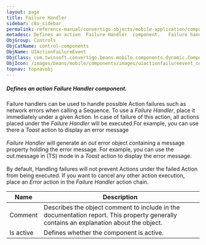 ```yaml
---
layout: page
title: Failure Handler
sidebar: c8o_sidebar
permalink: reference-manual/convertigo-objects/mobile-application/components/control-components/failure-handler/
metadesc: Defines an action  Failure Handler  component.   Failure handlers can be used to handle possible Action failures such as network errors when calling a
ObjGroup: Controls
ObjCatName: control-components
ObjName: UIActionFailureEvent
ObjClass: com.twinsoft.convertigo.beans.mobile.components.dynamic.ComponentManager$3
ObjIcon: /images/beans/mobile/components/images/uiactionfailureevent_color_32x32.png
topnav: topnavobj
---
```

##### Defines an action <i>Failure Handler</i> component. <br/>

 Failure handlers can be used to handle possible Action failures such as network errors when calling a Sequence. To use a <i>Failure Handler</i>, place it immediately under a given Action. In case of failure of this action, all actions placed under the <i>Failure Handler</i> will be executed.For example, you can use there a <i>Toast</i> action to display an error message<br /><br /><i>Failure Handler</i> will generate an <i>out</i> error object containing a message property holding the error message. For example, you can use the out.message in (TS) mode in a <i>Toast</i> action to display the error message. <br/>
<br/>
By default, Handling failures will not prevent Actions under the failed Action from being executed. If you want to cancel any other action execution, place an <i>Error</i> action in the <i>Failure Handler</i> action chain.

Name | Description 
--- | ---
Comment | Describes the object comment to include in the documentation report.  This property generally contains an explanation about the object. 
Is active | Defines whether the component is active. 

